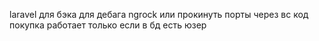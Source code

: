 laravel для бэка
для дебага ngrock или прокинуть порты через вс код
покупка работает только если в бд есть юзер